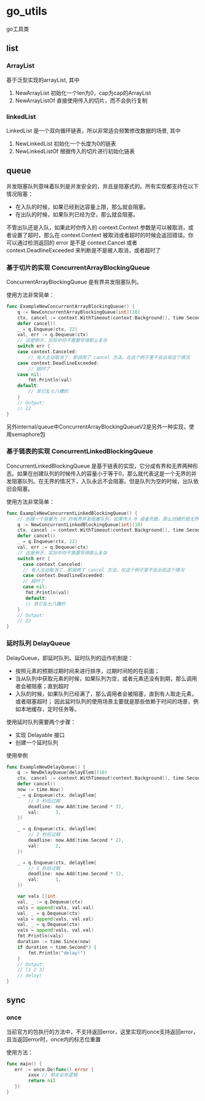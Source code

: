 # go_utils

go工具类

## list

### ArrayList

基于泛型实现的arrayList, 其中
1. NewArrayList 初始化一个len为0，cap为cap的ArrayList
2. NewArrayListOf 直接使用传入的切片，而不会执行复制

### linkedList

LinkedList 是一个双向循环链表，所以非常适合频繁修改数据的场景, 其中
1. NewLinkedList 初始化一个长度为0的链表
2. NewLinkedListOf 根据传入的切片进行初始化链表

## queue

并发阻塞队列意味着队列是并发安全的，并且是阻塞式的。所有实现都支持在以下情况阻塞：

- 在入队的时候，如果已经到达容量上限，那么就会阻塞。
- 在出队的时候，如果队列已经为空，那么就会阻塞。

不管出队还是入队，如果此时你传入的 context.Context 参数是可以被取消，或者设置了超时，那么在 context.Context 被取消或者超时的时候会返回错误。你可以通过检测返回的 error 是不是 context.Cancel 或者 context.DeadlineExceeded 来判断是不是被人取消，或者超时了

### 基于切片的实现 ConcurrentArrayBlockingQueue

ConcurrentArrayBlockingQueue 是有界并发阻塞队列。

使用方法非常简单：

```go
func ExampleNewConcurrentArrayBlockingQueue() {
	q := NewConcurrentArrayBlockingQueue[int](10)
	ctx, cancel := context.WithTimeout(context.Background(), time.Second)
	defer cancel()
	_ = q.Enqueue(ctx, 22)
	val, err := q.Dequeue(ctx)
	// 这是例子，实际中你不需要写得那么复杂
	switch err {
	case context.Canceled:
		// 有人主动取消了，即调用了 cancel 方法。在这个例子里不会出现这个情况
	case context.DeadlineExceeded:
		// 超时了
	case nil:
		fmt.Println(val)
	default:
		// 其它乱七八糟的
	}
	// Output:
	// 22
}

```

另外internal/queue中ConcurrentArrayBlockingQueueV2是另外一种实现，使用semaphore包

### 基于链表的实现 ConcurrentLinkedBlockingQueue

ConcurrentLinkedBlockingQueue 是基于链表的实现，它分成有界和无界两种形态。如果在创建队列的时候传入的容量小于等于0，那么就代表这是一个无界的并发阻塞队列。在无界的情况下，入队永远不会阻塞。但是队列为空的时候，出队依旧会阻塞。

使用方法非常简单：

```go
func ExampleNewConcurrentLinkedBlockingQueue() {
    // 创建一个容量为 10 的有界并发阻塞队列，如果传入 0 或者负数，那么创建的是无界并发阻塞队列
    q := NewConcurrentLinkedBlockingQueue[int](10)
    ctx, cancel := context.WithTimeout(context.Background(), time.Second)
    defer cancel()
    _ = q.Enqueue(ctx, 22)
    val, err := q.Dequeue(ctx)
    // 这是例子，实际中你不需要写得那么复杂
    switch err {
      case context.Canceled:
      // 有人主动取消了，即调用了 cancel 方法。在这个例子里不会出现这个情况
      case context.DeadlineExceeded:
      // 超时了
      case nil:
       fmt.Println(val)
       default:
       // 其它乱七八糟的
    }
    // Output:
    // 22
}

```

### 延时队列 DelayQueue

DelayQueue，即延时队列。延时队列的运作机制是：

- 按照元素的预期过期时间来进行排序，过期时间短的在前面；
- 当从队列中获取元素的时候，如果队列为空，或者元素还没有到期，那么调用者会被阻塞；直到超时
- 入队的时候，如果队列已经满了，那么调用者会被阻塞，直到有人取走元素，或者阻塞超时；
因此延时队列的使用场景主要就是那些依赖于时间的场景，例如本地缓存，定时任务等。

使用延时队列需要两个步骤：

- 实现 Delayable 接口
- 创建一个延时队列

使用举例
```go
func ExampleNewDelayQueue() {
	q := NewDelayQueue[delayElem](10)
	ctx, cancel := context.WithTimeout(context.Background(), time.Second*10)
	defer cancel()
	now := time.Now()
	_ = q.Enqueue(ctx, delayElem{
		// 3 秒后过期
		deadline: now.Add(time.Second * 3),
		val:      3,
	})

	_ = q.Enqueue(ctx, delayElem{
		// 2 秒后过期
		deadline: now.Add(time.Second * 2),
		val:      2,
	})

	_ = q.Enqueue(ctx, delayElem{
		// 1 秒后过期
		deadline: now.Add(time.Second * 1),
		val:      1,
	})

	var vals []int
	val, _ := q.Dequeue(ctx)
	vals = append(vals, val.val)
	val, _ = q.Dequeue(ctx)
	vals = append(vals, val.val)
	val, _ = q.Dequeue(ctx)
	vals = append(vals, val.val)
	fmt.Println(vals)
	duration := time.Since(now)
	if duration > time.Second*3 {
		fmt.Println("delay!")
	}
	// Output:
	// [1 2 3]
	// delay!
}
```



## sync

### once

当前官方的包执行的方法中，不支持返回error，这里实现的once支持返回error，且当返回error时，once内的标志位重置

使用方法：

```go
func main() {
   err := once.Do(func() error {
        xxxx // 相关业务逻辑
        return nil
   })
}
```
